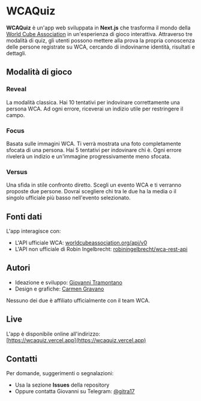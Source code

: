 # WCAQuiz

**WCAQuiz** è un'app web sviluppata in **Next.js** che trasforma il mondo della [World Cube Association](https://www.worldcubeassociation.org/) in un'esperienza di gioco interattiva. Attraverso tre modalità di quiz, gli utenti possono mettere alla prova la propria conoscenza delle persone registrate su WCA, cercando di indovinarne identità, risultati e dettagli.

## Modalità di gioco

### Reveal  
La modalità classica. Hai 10 tentativi per indovinare correttamente una persona WCA. Ad ogni errore, riceverai un indizio utile per restringere il campo.

### Focus  
Basata sulle immagini WCA. Ti verrà mostrata una foto completamente sfocata di una persona. Hai 5 tentativi per indovinare chi è. Ogni errore rivelerà un indizio e un'immagine progressivamente meno sfocata.

### Versus  
Una sfida in stile confronto diretto. Scegli un evento WCA e ti verranno proposte due persone. Dovrai scegliere chi tra le due ha la media o il singolo ufficiale più basso nell'evento selezionato.

## Fonti dati

L'app interagisce con:
- L'API ufficiale WCA: [worldcubeassociation.org/api/v0](https://www.worldcubeassociation.org/api/v0)
- L'API non ufficiale di Robin Ingelbrecht: [robiningelbrecht/wca-rest-api](https://raw.githubusercontent.com/robiningelbrecht/wca-rest-api/master/api)

## Autori

- Ideazione e sviluppo: [Giovanni Tramontano](https://www.worldcubeassociation.org/persons/2013TRAM03)
- Design e grafiche: [Carmen Gravano](https://www.worldcubeassociation.org/persons/2022GRAV05)

Nessuno dei due è affiliato ufficialmente con il team WCA.

## Live

L'app è disponibile online all'indirizzo:  
[https://wcaquiz.vercel.app](https://wcaquiz.vercel.app)

## Contatti

Per domande, suggerimenti o segnalazioni:
- Usa la sezione **Issues** della repository
- Oppure contatta Giovanni su Telegram: [@gitra17](https://t.me/gitra17)


